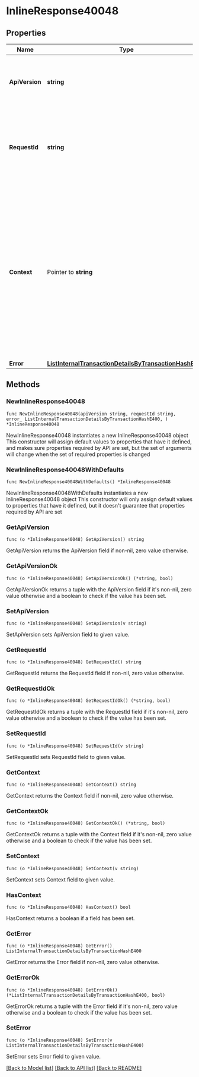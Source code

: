 # InlineResponse40048

## Properties

Name | Type | Description | Notes
------------ | ------------- | ------------- | -------------
**ApiVersion** | **string** | Specifies the version of the API that incorporates this endpoint. | 
**RequestId** | **string** | Defines the ID of the request. The &#x60;requestId&#x60; is generated by Crypto APIs and it&#39;s unique for every request. | 
**Context** | Pointer to **string** | In batch situations the user can use the context to correlate responses with requests. This property is present regardless of whether the response was successful or returned as an error. &#x60;context&#x60; is specified by the user. | [optional] 
**Error** | [**ListInternalTransactionDetailsByTransactionHashE400**](ListInternalTransactionDetailsByTransactionHashE400.md) |  | 

## Methods

### NewInlineResponse40048

`func NewInlineResponse40048(apiVersion string, requestId string, error_ ListInternalTransactionDetailsByTransactionHashE400, ) *InlineResponse40048`

NewInlineResponse40048 instantiates a new InlineResponse40048 object
This constructor will assign default values to properties that have it defined,
and makes sure properties required by API are set, but the set of arguments
will change when the set of required properties is changed

### NewInlineResponse40048WithDefaults

`func NewInlineResponse40048WithDefaults() *InlineResponse40048`

NewInlineResponse40048WithDefaults instantiates a new InlineResponse40048 object
This constructor will only assign default values to properties that have it defined,
but it doesn't guarantee that properties required by API are set

### GetApiVersion

`func (o *InlineResponse40048) GetApiVersion() string`

GetApiVersion returns the ApiVersion field if non-nil, zero value otherwise.

### GetApiVersionOk

`func (o *InlineResponse40048) GetApiVersionOk() (*string, bool)`

GetApiVersionOk returns a tuple with the ApiVersion field if it's non-nil, zero value otherwise
and a boolean to check if the value has been set.

### SetApiVersion

`func (o *InlineResponse40048) SetApiVersion(v string)`

SetApiVersion sets ApiVersion field to given value.


### GetRequestId

`func (o *InlineResponse40048) GetRequestId() string`

GetRequestId returns the RequestId field if non-nil, zero value otherwise.

### GetRequestIdOk

`func (o *InlineResponse40048) GetRequestIdOk() (*string, bool)`

GetRequestIdOk returns a tuple with the RequestId field if it's non-nil, zero value otherwise
and a boolean to check if the value has been set.

### SetRequestId

`func (o *InlineResponse40048) SetRequestId(v string)`

SetRequestId sets RequestId field to given value.


### GetContext

`func (o *InlineResponse40048) GetContext() string`

GetContext returns the Context field if non-nil, zero value otherwise.

### GetContextOk

`func (o *InlineResponse40048) GetContextOk() (*string, bool)`

GetContextOk returns a tuple with the Context field if it's non-nil, zero value otherwise
and a boolean to check if the value has been set.

### SetContext

`func (o *InlineResponse40048) SetContext(v string)`

SetContext sets Context field to given value.

### HasContext

`func (o *InlineResponse40048) HasContext() bool`

HasContext returns a boolean if a field has been set.

### GetError

`func (o *InlineResponse40048) GetError() ListInternalTransactionDetailsByTransactionHashE400`

GetError returns the Error field if non-nil, zero value otherwise.

### GetErrorOk

`func (o *InlineResponse40048) GetErrorOk() (*ListInternalTransactionDetailsByTransactionHashE400, bool)`

GetErrorOk returns a tuple with the Error field if it's non-nil, zero value otherwise
and a boolean to check if the value has been set.

### SetError

`func (o *InlineResponse40048) SetError(v ListInternalTransactionDetailsByTransactionHashE400)`

SetError sets Error field to given value.



[[Back to Model list]](../README.md#documentation-for-models) [[Back to API list]](../README.md#documentation-for-api-endpoints) [[Back to README]](../README.md)


